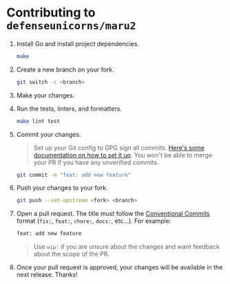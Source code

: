 # Contributing to `defenseunicorns/maru2`

1. Install Go and install project dependencies.

   ```bash
   make
   ```

2. Create a new branch on your fork.

   ```bash
   git switch -c <branch>
   ```

3. Make your changes.

4. Run the tests, linters, and formatters.

   ```bash
   make lint test
   ```

5. Commit your changes.

   > Set up your Git config to GPG sign all commits. [Here's some documentation on how to set it up](https://docs.github.com/en/authentication/managing-commit-signature-verification/signing-commits). You won't be able to merge your PR if you have any unverified commits.

   ```bash
   git commit -m "feat: add new feature"
   ```

6. Push your changes to your fork.

   ```bash
   git push --set-upstream <fork> <branch>
   ```

7. Open a pull request. The title must follow the [Conventional Commits](https://www.conventionalcommits.org/en/v1.0.0/) format (`fix:`, `feat:`, `chore:`, `docs:`, etc...). For example:

   ```bash
   feat: add new feature
   ```

   > Use `wip:` if you are unsure about the changes and want feedback about the scope of the PR.

8. Once your pull request is approved, your changes will be available in the next release. Thanks!
